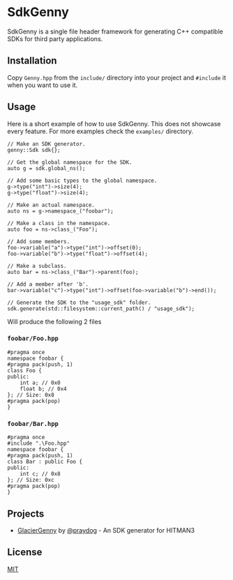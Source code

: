 # SdkGenny

SdkGenny is a single file header framework for generating C++ compatible SDKs for third party applications.

## Installation

Copy `Genny.hpp` from the `include/` directory into your project and `#include` it when you want to use it.

## Usage
Here is a short example of how to use SdkGenny. This does not showcase every feature. For more examples check the `examples/` directory.
```
// Make an SDK generator.
genny::Sdk sdk{};

// Get the global namespace for the SDK.
auto g = sdk.global_ns();

// Add some basic types to the global namespace.
g->type("int")->size(4);
g->type("float")->size(4);

// Make an actual namespace.
auto ns = g->namespace_("foobar");

// Make a class in the namespace.
auto foo = ns->class_("Foo");

// Add some members.
foo->variable("a")->type("int")->offset(0);
foo->variable("b")->type("float")->offset(4);

// Make a subclass.
auto bar = ns->class_("Bar")->parent(foo);

// Add a member after 'b'.
bar->variable("c")->type("int")->offset(foo->variable("b")->end());

// Generate the SDK to the "usage_sdk" folder.
sdk.generate(std::filesystem::current_path() / "usage_sdk");
```
Will produce the following 2 files

### `foobar/Foo.hpp`
```
#pragma once
namespace foobar {
#pragma pack(push, 1)
class Foo {
public:
    int a; // 0x0
    float b; // 0x4
}; // Size: 0x8
#pragma pack(pop)
}
```

### `foobar/Bar.hpp`
```
#pragma once
#include ".\Foo.hpp"
namespace foobar {
#pragma pack(push, 1)
class Bar : public Foo {
public:
    int c; // 0x8
}; // Size: 0xc
#pragma pack(pop)
}
```

## Projects
* [GlacierGenny](https://github.com/praydog/GlacierGenny) by [@praydog](https://github.com/praydog) - An SDK generator for HITMAN3

## License
[MIT](https://choosealicense.com/licenses/mit/)